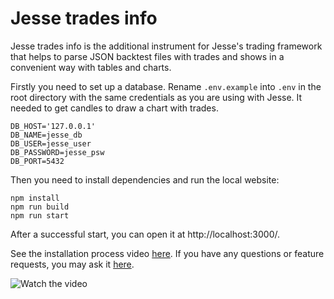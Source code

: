# Jesse trades info 

Jesse trades info is the additional instrument for Jesse's trading framework that helps to parse JSON backtest files with trades and shows in a convenient way with tables and charts.

Firstly you need to set up a database. Rename `.env.example` into `.env` in the root directory with the same credentials as you are using with Jesse. It needed to get candles to draw a chart with trades.

```
DB_HOST='127.0.0.1'
DB_NAME=jesse_db
DB_USER=jesse_user
DB_PASSWORD=jesse_psw
DB_PORT=5432
```

Then you need to install dependencies and run the local website:

```
npm install
npm run build
npm run start
```

After a successful start, you can open it at http://localhost:3000/.

See the installation process video [here](https://vimeo.com/440370244). If you have any questions or feature requests, you may ask it [here](https://forum.jesse-ai.com/d/127-jesse-trades-info-tool-to-review-backtest-results).

![Watch the video](https://user-images.githubusercontent.com/25667028/88837894-6de82a80-d1e1-11ea-86ae-c8edf4ea02fb.png)
